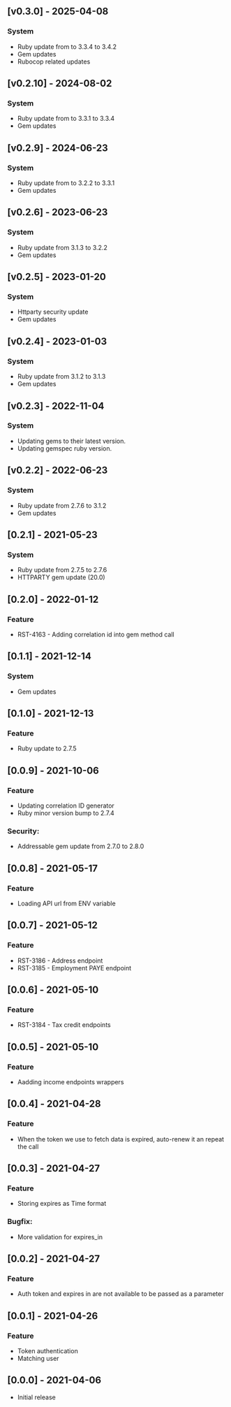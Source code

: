 ## [v0.3.0] - 2025-04-08
### System
- Ruby update from to 3.3.4 to 3.4.2
- Gem updates
- Rubocop related updates

## [v0.2.10] - 2024-08-02
### System
- Ruby update from to 3.3.1 to 3.3.4
- Gem updates

## [v0.2.9] - 2024-06-23
### System
- Ruby update from to 3.2.2 to 3.3.1
- Gem updates

## [v0.2.6] - 2023-06-23
### System
- Ruby update from 3.1.3 to 3.2.2
- Gem updates

## [v0.2.5] - 2023-01-20
### System
- Httparty security update
- Gem updates

## [v0.2.4] - 2023-01-03
### System
- Ruby update from 3.1.2 to 3.1.3
- Gem updates

## [v0.2.3] - 2022-11-04
### System
- Updating gems to their latest version.
- Updating gemspec ruby version.

## [v0.2.2] - 2022-06-23
### System
- Ruby update from 2.7.6 to 3.1.2
- Gem updates

## [0.2.1] - 2021-05-23
### System
- Ruby update from 2.7.5 to 2.7.6
- HTTPARTY gem update (20.0)

## [0.2.0] - 2022-01-12
### Feature
- RST-4163 - Adding correlation id into gem method call

## [0.1.1] - 2021-12-14
### System
- Gem updates

## [0.1.0] - 2021-12-13
### Feature
- Ruby update to 2.7.5

## [0.0.9] - 2021-10-06
### Feature
- Updating correlation ID generator
- Ruby minor version bump to 2.7.4

### Security:
- Addressable gem update from 2.7.0 to 2.8.0

## [0.0.8] - 2021-05-17
### Feature
- Loading API url from ENV variable

## [0.0.7] - 2021-05-12
### Feature
- RST-3186 - Address endpoint
- RST-3185 - Employment PAYE endpoint

## [0.0.6] - 2021-05-10
### Feature
- RST-3184 - Tax credit endpoints

## [0.0.5] - 2021-05-10
### Feature
- Aadding income endpoints wrappers

## [0.0.4] - 2021-04-28
### Feature
- When the token we use to fetch data is expired, auto-renew it an repeat the call

## [0.0.3] - 2021-04-27

### Feature
- Storing expires as Time format

### Bugfix:
- More validation for expires_in

## [0.0.2] - 2021-04-27

### Feature
- Auth token and expires in are not available to be passed as a parameter

## [0.0.1] - 2021-04-26

### Feature
- Token authentication
- Matching user

## [0.0.0] - 2021-04-06

- Initial release
